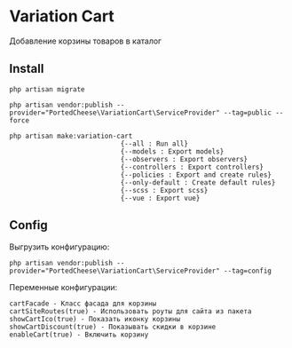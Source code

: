 # Variation Cart

Добавление корзины товаров в каталог

## Install
    php artisan migrate
    
    php artisan vendor:publish --provider="PortedCheese\VariationCart\ServiceProvider" --tag=public --force
    
    php artisan make:variation-cart
                                {--all : Run all}
                                {--models : Export models}
                                {--observers : Export observers}
                                {--controllers : Export controllers}
                                {--policies : Export and create rules}
                                {--only-default : Create default rules}
                                {--scss : Export scss}
                                {--vue : Export vue}
                                
## Config

Выгрузить конфигурацию:

    php artisan vendor:publish --provider="PortedCheese\VariationCart\ServiceProvider" --tag=config
     
Переменные конфигурации:

    cartFacade - Класс фасада для корзины
    cartSiteRoutes(true) - Использовать роуты для сайта из пакета
    showCartIco(true) - Показать иконку корзины
    showCartDiscount(true) - Показывать скидки в корзине
    enableCart(true) - Включить корзину
